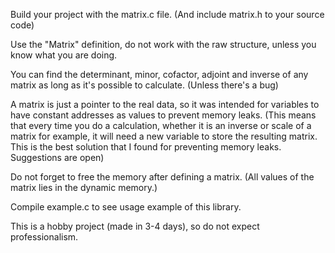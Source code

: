 Build your project with the matrix.c file. (And include matrix.h to your source code)

Use the "Matrix" definition, do not work with the raw structure, unless you know what you are doing.

You can find the determinant, minor, cofactor, adjoint and inverse of any matrix as long as it's possible to calculate. (Unless there's a bug)

A matrix is just a pointer to the real data, so it was intended for variables to have constant addresses as values to prevent memory leaks.
(This means that every time you do a calculation, whether it is an inverse or scale of a matrix for example, it will need a new variable to store the resulting matrix. This is the best solution that I found for preventing memory leaks. Suggestions are open)  

Do not forget to free the memory after defining a matrix. (All values of the matrix lies in the dynamic memory.)

Compile example.c to see usage example of this library.

This is a hobby project (made in 3-4 days), so do not expect professionalism.
